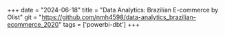 +++ 
date = "2024-06-18" 
title = "Data Analytics: Brazilian E-commerce by Olist" 
git = "https://github.com/nmh4598/data-analytics_brazilian-ecommerce_2020" 
tags = ['powerbi-dbt'] 
+++